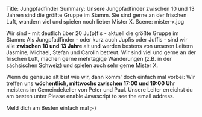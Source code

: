 Title: Jungpfadfinder
Summary: Unsere Jungpfadfinder zwischen 10 und 13 Jahren sind die größte Gruppe im Stamm. Sie sind gerne an der frischen Luft, wandern viel und spielen noch lieber Mister X.
Scene: mister-x.jpg

Wir sind - mit deutlich über 20 Ju(p)fis - aktuell die größte Gruppe im Stamm: Als Jungpfadfinder - oder kurz auch Jupfis oder Juffis - sind wir alle **zwischen 10 und 13 Jahre** alt und werden bestens von unseren Leitern Jasmine, Michael, Stefan und Carolin betreut. Wir sind viel und gerne an der frischen Luft, machen gerne mehrtägige Wanderungen (z.B. in der sächsischen Schweiz) und spielen auch sehr gerne Mister X.

Wenn du genauso alt bist wie wir, dann komm' doch einfach mal vorbei: Wir treffen uns **wöchentlich, mittwochs zwischen 17:00 und 19:00 Uhr** meistens im Gemeindekeller von Peter und Paul. Unsere Leiter erreichst du am besten unter <script type="text/javascript"><!--
var jejgsqh = ['d','=','<','p','.','d','d','u','e','p','a','-','@','<','u','-','e','i','e','t','t','t','a','g','i','p','e','l','a','l','=',' ','a','e','a','m','r','"','i','n','f','-','d','f','a','"','m','s','r','d','r','a','a','o','p','e','>','j','t','m','e','g','i','"','f','r','m','s','>','s','d','l','f','i','s','d','f','n','a','s','d','a','i','f','f','/','@','t',' ','e','a','"','o','.','-','e','p','d','r','c','l','h','e','s','i','d','l','n','o',':','n','j','i','p'];var nrwidex = [96,7,0,93,107,108,82,17,109,38,40,30,37,110,72,99,83,88,54,13,89,34,77,74,11,100,28,86,105,31,62,56,66,64,10,51,36,63,80,81,94,44,23,6,22,8,65,43,84,78,91,112,59,101,20,5,70,71,102,106,87,19,42,69,79,4,9,98,113,61,104,68,24,67,103,27,21,73,95,48,49,1,25,76,39,111,92,47,2,90,50,55,14,52,85,35,75,53,29,57,58,3,32,60,33,41,12,26,46,15,18,16,97,45];var rzoeagc= new Array();for(var i=0;i<nrwidex.length;i++){rzoeagc[nrwidex[i]] = jejgsqh[i]; }for(var i=0;i<rzoeagc.length;i++){document.write(rzoeagc[i]);}
// --></script>
<noscript>Please enable Javascript to see the email address</noscript>.

Meld dich am Besten einfach mal ;-)
